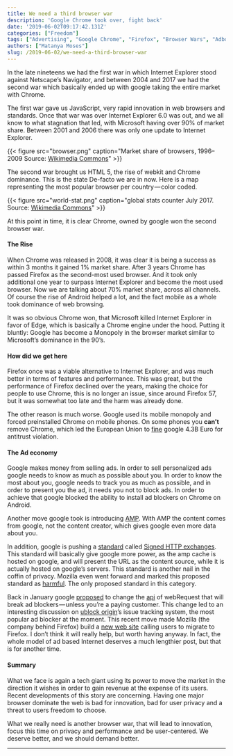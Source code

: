 ```yaml
---
title: We need a third browser war
description: 'Google Chrome took over, fight back'
date: '2019-06-02T09:17:42.131Z'
categories: ["Freedom"]
tags: ["Advertising", "Google Chrome", "Firefox", "Browser Wars", "Adbocking"]
authors: ["Matanya Moses"]
slug: /2019-06-02/we-need-a-third-browser-war
---
```


In the late nineteens we had the first war in which Internet Explorer stood against Netscape’s Navigator, and between 2004 and 2017 we had the second war which basically ended up with google taking the entire market with Chrome.

The first war gave us JavaScript, very rapid innovation in web browsers and standards. Once that war was over Internet Explorer 6.0 was out, and we all know to what stagnation that led, with Microsoft having over 90% of market share. Between 2001 and 2006 there was only one update to Internet Explorer.

{{< figure src="browser.png" caption="Market share of browsers, 1996–2009 Source: [Wikimedia Commons](https://commons.wikimedia.org/wiki/File:Browser_Wars.png)" >}}

The second war brought us HTML 5, the rise of webkit and Chrome dominance. This is the state De-facto we are in now. Here is a map representing the most popular browser per country — color coded.

{{< figure src="world-stat.png" caption="global stats counter July 2017. Source: [Wikimedia Commons](https://commons.wikimedia.org/wiki/File:StatCounter-browser-ww-monthly-201707-201707-map.png)" >}}

At this point in time, it is clear Chrome, owned by google won the second browser war.

#### The Rise

When Chrome was released in 2008, it was clear it is being a success as within 3 months it gained 1% market share. After 3 years Chrome has passed Firefox as the second-most used browser. And it took only additional one year to surpass Internet Explorer and become the most used browser. Now we are talking about 70% market share, across all channels. Of course the rise of Android helped a lot, and the fact mobile as a whole took dominance of web browsing.

It was so obvious Chrome won, that Microsoft killed Internet Explorer in favor of Edge, which is basically a Chrome engine under the hood. Putting it bluntly: Google has become a Monopoly in the browser market similar to Microsoft’s dominance in the 90’s.

#### How did we get here

Firefox once was a viable alternative to Internet Explorer, and was much better in terms of features and performance. This was great, but the performance of Firefox declined over the years, making the choice for people to use Chrome, this is no longer an issue, since around Firefox 57, but it was somewhat too late and the harm was already done.

The other reason is much worse. Google used its mobile monopoly and forced preinstalled Chrome on mobile phones. On some phones you **can’t** remove Chrome, which led the European Union to [fine](http://europa.eu/rapid/press-release_IP-18-4581_en.htm) google 4.3B Euro for antitrust violation.

#### The Ad economy

Google makes money from selling ads. In order to sell personalized ads google needs to know as much as possible about you. In order to know the most about you, google needs to track you as much as possible, and in order to present you the ad, it needs you not to block ads. In order to achieve that google blocked the ability to install ad blockers on Chrome on Android.

Another move google took is introducing [AMP](https://amp.dev/). With AMP the content comes from google, not the content creator, which gives google even more data about you.

In addition, google is pushing a [standard](https://tools.ietf.org/html/draft-yasskin-http-origin-signed-responses-05) called [Signed HTTP exchanges](https://developers.google.com/web/updates/2018/11/signed-exchanges). This standard will basically give google more power, as the amp cache is hosted on google, and will present the URL as the content source, while it is actually hosted on google’s servers. This standard is another nail in the coffin of privacy. Mozilla even went forward and marked this proposed standard as [harmful](https://mozilla.github.io/standards-positions/). The only proposed standard in this category.

Back in January google [proposed](https://blog.chromium.org/2018/10/trustworthy-chrome-extensions-by-default.html) to change the [api](https://bugs.chromium.org/p/chromium/issues/detail?id=896897) of webRequest that will break ad blockers — unless you’re a paying customer. This change led to an interesting discussion on [ublock origin](https://github.com/uBlockOrigin/uBlock-issues/issues/338)’s issue tracking system, the most popular ad blocker at the moment. This recent move made Mozilla (the company behind Firefox) build a [new web site](https://www.mozilla.org/en-US/firefox/switch/) calling users to migrate to Firefox. I don’t think it will really help, but worth having anyway. In fact, the whole model of ad based Internet deserves a much lengthier post, but that is for another time.

#### Summary

What we face is again a tech giant using its power to move the market in the direction it wishes in order to gain revenue at the expense of its users. Recent developments of this story are concerning. Having one major browser dominate the web is bad for innovation, bad for user privacy and a threat to users freedom to choose.

What we really need is another browser war, that will lead to innovation, focus this time on privacy and performance and be user-centered. We deserve better, and we should demand better.

---

